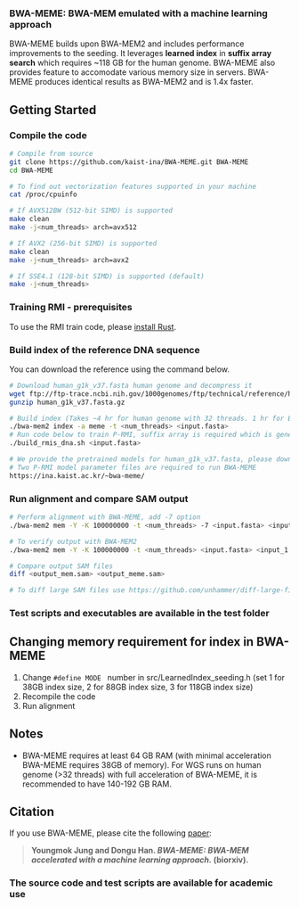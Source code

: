 ### BWA-MEME: BWA-MEM emulated with a machine learning approach 

BWA-MEME builds upon BWA-MEM2 and includes performance improvements to the seeding. 
It leverages **learned index** in **suffix array search** which requires ~118 GB for the human genome.
BWA-MEME also provides feature to accomodate various memory size in servers.
BWA-MEME produces identical results as BWA-MEM2 and is 1.4x faster. 


## Getting Started
### Compile the code
```sh
# Compile from source
git clone https://github.com/kaist-ina/BWA-MEME.git BWA-MEME
cd BWA-MEME

# To find out vectorization features supported in your machine
cat /proc/cpuinfo

# If AVX512BW (512-bit SIMD) is supported
make clean
make -j<num_threads> arch=avx512

# If AVX2 (256-bit SIMD) is supported
make clean
make -j<num_threads> arch=avx2

# If SSE4.1 (128-bit SIMD) is supported (default)
make -j<num_threads>
```
### Training RMI - prerequisites
To use the RMI train code, please [install Rust](https://rustup.rs/).


### Build index of the reference DNA sequence
You can download the reference using the command below.
```sh
# Download human_g1k_v37.fasta human genome and decompress it
wget ftp://ftp-trace.ncbi.nih.gov/1000genomes/ftp/technical/reference/human_g1k_v37.fasta.gz
gunzip human_g1k_v37.fasta.gz
```
```sh
# Build index (Takes ~4 hr for human genome with 32 threads. 1 hr for BWT, 3 hr for BWA-MEME)
./bwa-mem2 index -a meme -t <num_threads> <input.fasta>
# Run code below to train P-RMI, suffix array is required which is generated in index build code
./build_rmis_dna.sh <input.fasta>

# We provide the pretrained models for human_g1k_v37.fasta, please download in the link below.
# Two P-RMI model parameter files are required to run BWA-MEME
https://ina.kaist.ac.kr/~bwa-meme/
```

### Run alignment and compare SAM output
```sh
# Perform alignment with BWA-MEME, add -7 option
./bwa-mem2 mem -Y -K 100000000 -t <num_threads> -7 <input.fasta> <input_1.fastq> -o <output_meme.sam>

# To verify output with BWA-MEM2
./bwa-mem2 mem -Y -K 100000000 -t <num_threads> <input.fasta> <input_1.fastq> -o <output_mem2.sam>

# Compare output SAM files
diff <output_mem.sam> <output_meme.sam>

# To diff large SAM files use https://github.com/unhammer/diff-large-files

```
### Test scripts and executables are available in the test folder

## Changing memory requirement for index in BWA-MEME 
1. Change ```#define MODE ``` number in src/LearnedIndex_seeding.h (set 1 for 38GB index size, 2 for 88GB index size, 3 for 118GB index size)
2. Recompile the code
3. Run alignment

## Notes

* BWA-MEME requires at least 64 GB RAM (with minimal acceleration BWA-MEME requires 38GB of memory). For WGS runs on human genome (>32 threads) with full acceleration of BWA-MEME, it is recommended to have 140-192 GB RAM.


## Citation

If you use BWA-MEME, please cite the following [paper](https://www.biorxiv.org/content/10.1101/2021.09.01.457579v1):

> **Youngmok Jung and Dongu Han. *BWA-MEME: BWA-MEM accelerated with a machine learning approach.*  (biorxiv).**

### The source code and test scripts are available for academic use

